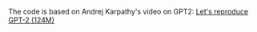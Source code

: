 The code is based on Andrej Karpathy's video on GPT2: [Let's reproduce GPT-2 (124M)](https://www.youtube.com/watch?v=l8pRSuU81PU)
